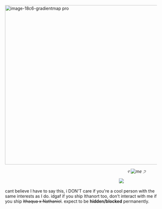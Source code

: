               <img width="527" height="527" alt="image-18c6-gradientmap pro" src="https://github.com/user-attachments/assets/770181a7-a60d-425e-9cad-633dca2f81ff" /> 

                             *୧ ![me](https://64.media.tumblr.com/3e99fec09b177fd7ae99095ef3e8ce58/a21613f2eb57a647-49/s75x75_c1/65ddd00ac471c961e865d2af5da7b96cfbf4d8ec.gifv) ੭*


                           ![](https://komarev.com/ghpvc/?username=your-github-username&color=7F7F7F&label=abominations)   



cant believe I have to say this, i DON'T care if you're a cool person with the same interests as I do. idgaf if you ship Ithanort too, don't interact with me if you ship ~~Ithaqua x Nathaniel~~. expect to be **hidden/blocked** permanently. 

                                                                                       
